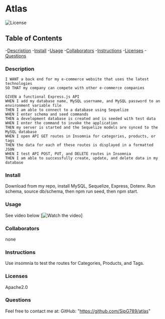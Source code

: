 # Atlas
  ![License](https://shields.io/badge/license-Apache2.0-blue.svg)

  ## Table of Contents
  -[Description](#description)
  -[Install](#install)
  -[Usage](#usage)
  -[Collaborators](#credits)
  -[Instructions](#test)
  -[Licenses](#licenses)
  -[Questions](#link)

  ### Description
```AS A manager at an internet retail company
I WANT a back end for my e-commerce website that uses the latest technologies
SO THAT my company can compete with other e-commerce companies
```
```
GIVEN a functional Express.js API
WHEN I add my database name, MySQL username, and MySQL password to an environment variable file
THEN I am able to connect to a database using Sequelize
WHEN I enter schema and seed commands
THEN a development database is created and is seeded with test data
WHEN I enter the command to invoke the application
THEN my server is started and the Sequelize models are synced to the MySQL database
WHEN I open API GET routes in Insomnia for categories, products, or tags
THEN the data for each of these routes is displayed in a formatted JSON
WHEN I test API POST, PUT, and DELETE routes in Insomnia
THEN I am able to successfully create, update, and delete data in my database
```

  ### Install
  Download from my repo, install MySQL, Sequelize, Express, Dotenv. Run schema, source db/schema, then npm run seed, then npm start.

  ### Usage
  See video below
   [![Watch the video](./assets/Challenge%2013.gif)]

  ### Collaborators
  none
  ### Instructions
  Use insomnia to test the routes for Categories, Products, and Tags.

  ### Licenses 
  Apache2.0

  ### Questions
  Feel free to contact me at:
  GitHub: "https://github.com/SipG789/atlas"

